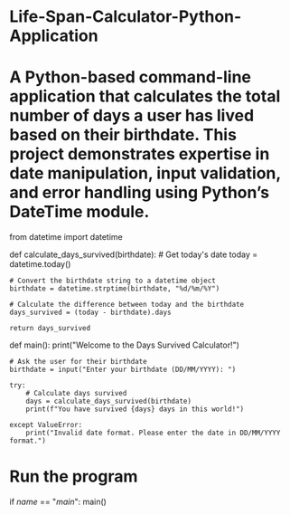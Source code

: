 # Life-Span-Calculator-Python-Application
# A Python-based command-line application that calculates the total number of days a user has lived based on their birthdate. This project demonstrates expertise in date manipulation, input validation, and error handling using Python’s DateTime module.


from datetime import datetime

def calculate_days_survived(birthdate):
    # Get today's date
    today = datetime.today()
    
    # Convert the birthdate string to a datetime object
    birthdate = datetime.strptime(birthdate, "%d/%m/%Y")
    
    # Calculate the difference between today and the birthdate
    days_survived = (today - birthdate).days
    
    return days_survived

def main():
    print("Welcome to the Days Survived Calculator!")
    
    # Ask the user for their birthdate
    birthdate = input("Enter your birthdate (DD/MM/YYYY): ")
    
    try:
        # Calculate days survived
        days = calculate_days_survived(birthdate)
        print(f"You have survived {days} days in this world!")
    
    except ValueError:
        print("Invalid date format. Please enter the date in DD/MM/YYYY format.")

# Run the program
if _name_ == "_main_":
    main()
